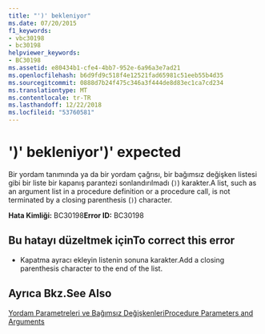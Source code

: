 ```yaml
---
title: "')' bekleniyor"
ms.date: 07/20/2015
f1_keywords:
- vbc30198
- bc30198
helpviewer_keywords:
- BC30198
ms.assetid: e80434b1-cfe4-4bb7-952e-6a96a3e7ad21
ms.openlocfilehash: b6d9fd9c518f4e12521fad65981c51eeb55b4d35
ms.sourcegitcommit: 0888d7b24f475c346a3f444de8d83ec1ca7cd234
ms.translationtype: MT
ms.contentlocale: tr-TR
ms.lasthandoff: 12/22/2018
ms.locfileid: "53760581"
---
```

# <a name="-expected"></a><span data-ttu-id="ffc4d-102">')' bekleniyor</span><span class="sxs-lookup"><span data-stu-id="ffc4d-102">')' expected</span></span>
<span data-ttu-id="ffc4d-103">Bir yordam tanımında ya da bir yordam çağrısı, bir bağımsız değişken listesi gibi bir liste bir kapanış parantezi sonlandırılmadı (`)`) karakter.</span><span class="sxs-lookup"><span data-stu-id="ffc4d-103">A list, such as an argument list in a procedure definition or a procedure call, is not terminated by a closing parenthesis (`)`) character.</span></span>  
  
 <span data-ttu-id="ffc4d-104">**Hata Kimliği:** BC30198</span><span class="sxs-lookup"><span data-stu-id="ffc4d-104">**Error ID:** BC30198</span></span>  
  
## <a name="to-correct-this-error"></a><span data-ttu-id="ffc4d-105">Bu hatayı düzeltmek için</span><span class="sxs-lookup"><span data-stu-id="ffc4d-105">To correct this error</span></span>  
  
-   <span data-ttu-id="ffc4d-106">Kapatma ayracı ekleyin listenin sonuna karakter.</span><span class="sxs-lookup"><span data-stu-id="ffc4d-106">Add a closing parenthesis character to the end of the list.</span></span>  
  
## <a name="see-also"></a><span data-ttu-id="ffc4d-107">Ayrıca Bkz.</span><span class="sxs-lookup"><span data-stu-id="ffc4d-107">See Also</span></span>  
 [<span data-ttu-id="ffc4d-108">Yordam Parametreleri ve Bağımsız Değişkenleri</span><span class="sxs-lookup"><span data-stu-id="ffc4d-108">Procedure Parameters and Arguments</span></span>](../../visual-basic/programming-guide/language-features/procedures/procedure-parameters-and-arguments.md)
